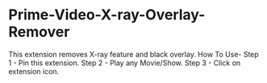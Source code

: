 # Prime-Video-X-ray-Overlay-Remover


This extension removes X-ray feature and black overlay.
How To Use-
Step 1 - Pin this extension.
Step 2 - Play any Movie/Show.
Step 3 - Click on extension icon.
